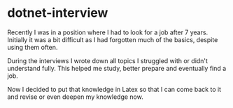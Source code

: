 # dotnet-interview

Recently I was in a position where I had to look for a job after 7 years. Initially it was a bit difficult as I had forgotten much of the basics, despite using them often. 

During the interviews I wrote down all topics I struggled with or didn't
understand fully. This helped me study, better prepare and eventually find a
job.

Now I decided to put that knowledge in Latex so that I can come back to it and
revise or even deepen my knowledge now.
